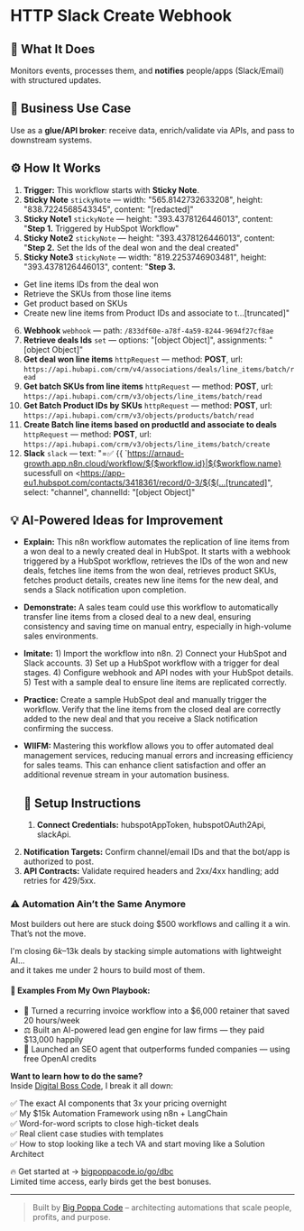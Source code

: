 # HTTP Slack Create Webhook
  ## 🚀 What It Does
  Monitors events, processes them, and **notifies** people/apps (Slack/Email) with structured updates.
  
  ## 💼 Business Use Case
  Use as a **glue/API broker**: receive data, enrich/validate via APIs, and pass to downstream systems.
  
  ## ⚙️ How It Works
  1. **Trigger:** This workflow starts with **Sticky Note**.
  2. **Sticky Note** `stickyNote` — width: "565.8142732633208", height: "838.7224568543345", content: "[redacted]"
3. **Sticky Note1** `stickyNote` — height: "393.4378126446013", content: "**Step 1.**
Triggered by HubSpot Workflow"
4. **Sticky Note2** `stickyNote` — height: "393.4378126446013", content: "**Step 2.**
Set the Ids of the deal won and the deal created"
5. **Sticky Note3** `stickyNote` — width: "819.2253746903481", height: "393.4378126446013", content: "**Step 3.**
- Get line items IDs from the deal won
- Retrieve the SKUs from those line items
- Get product based on SKUs
- Create new line items from Product IDs and associate to t…[truncated]"
6. **Webhook** `webhook` — path: `/833df60e-a78f-4a59-8244-9694f27cf8ae`
7. **Retrieve deals Ids** `set` — options: "[object Object]", assignments: "[object Object]"
8. **Get deal won line items** `httpRequest` — method: **POST**, url: `https://api.hubapi.com/crm/v4/associations/deals/line_items/batch/read`
9. **Get batch SKUs from line items** `httpRequest` — method: **POST**, url: `https://api.hubapi.com/crm/v3/objects/line_items/batch/read`
10. **Get Batch Product IDs by SKUs** `httpRequest` — method: **POST**, url: `https://api.hubapi.com/crm/v3/objects/products/batch/read`
11. **Create Batch line items based on productId and associate to deals** `httpRequest` — method: **POST**, url: `https://api.hubapi.com/crm/v3/objects/line_items/batch/create`
12. **Slack** `slack` — text: "=:white_check_mark: {{ `<https://arnaud-growth.app.n8n.cloud/workflow/${$workflow.id}|${$workflow.name}> sucessfull on <https://app-eu1.hubspot.com/contacts/3418361/record/0-3/${$(…[truncated]", select: "channel", channelId: "[object Object]"
  
  ## 💡 AI-Powered Ideas for Improvement
  - **Explain:** This n8n workflow automates the replication of line items from a won deal to a newly created deal in HubSpot. It starts with a webhook triggered by a HubSpot workflow, retrieves the IDs of the won and new deals, fetches line items from the won deal, retrieves product SKUs, fetches product details, creates new line items for the new deal, and sends a Slack notification upon completion.

- **Demonstrate:** A sales team could use this workflow to automatically transfer line items from a closed deal to a new deal, ensuring consistency and saving time on manual entry, especially in high-volume sales environments.

- **Imitate:** 1) Import the workflow into n8n. 2) Connect your HubSpot and Slack accounts. 3) Set up a HubSpot workflow with a trigger for deal stages. 4) Configure webhook and API nodes with your HubSpot details. 5) Test with a sample deal to ensure line items are replicated correctly.

- **Practice:** Create a sample HubSpot deal and manually trigger the workflow. Verify that the line items from the closed deal are correctly added to the new deal and that you receive a Slack notification confirming the success.

- **WIIFM:** Mastering this workflow allows you to offer automated deal management services, reducing manual errors and increasing efficiency for sales teams. This can enhance client satisfaction and offer an additional revenue stream in your automation business.
  
  ## 🔧 Setup Instructions
  1. **Connect Credentials:** hubspotAppToken, hubspotOAuth2Api, slackApi.
2. **Notification Targets:** Confirm channel/email IDs and that the bot/app is authorized to post.
3. **API Contracts:** Validate required headers and 2xx/4xx handling; add retries for 429/5xx.
  
### ⚠️ Automation Ain’t the Same Anymore

Most builders out here are stuck doing $500 workflows and calling it a win.  
That’s not the move.  

I'm closing $6k–$13k deals by stacking simple automations with lightweight AI...  
and it takes me under 2 hours to build most of them.

#### 🧠 Examples From My Own Playbook:
- 🔁 Turned a recurring invoice workflow into a $6,000 retainer that saved 20 hours/week  
- ⚖️ Built an AI-powered lead gen engine for law firms — they paid $13,000 happily  
- 🚀 Launched an SEO agent that outperforms funded companies — using free OpenAI credits  

**Want to learn how to do the same?**  
Inside [Digital Boss Code](https://bigpoppacode.io/go/dbc), I break it all down:

✅ The exact AI components that 3x your pricing overnight  
✅ My $15k Automation Framework using n8n + LangChain  
✅ Word-for-word scripts to close high-ticket deals  
✅ Real client case studies with templates  
✅ How to stop looking like a tech VA and start moving like a Solution Architect  

🔥 Get started at → [bigpoppacode.io/go/dbc](https://bigpoppacode.io/go/dbc)  
Limited time access, early birds get the best bonuses.

---
> Built by [Big Poppa Code](https://bigpoppacode.io) – architecting automations that scale people, profits, and purpose.
  